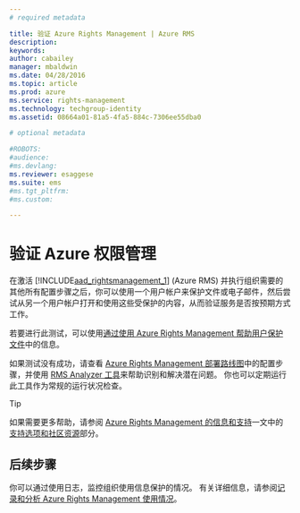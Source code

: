 ```yaml
---
# required metadata

title: 验证 Azure Rights Management | Azure RMS
description:
keywords:
author: cabailey
manager: mbaldwin
ms.date: 04/28/2016
ms.topic: article
ms.prod: azure
ms.service: rights-management
ms.technology: techgroup-identity
ms.assetid: 08664a01-81a5-4fa5-884c-7306ee55dba0

# optional metadata

#ROBOTS:
#audience:
#ms.devlang:
ms.reviewer: esaggese
ms.suite: ems
#ms.tgt_pltfrm:
#ms.custom:

---
```


# 验证 Azure 权限管理
在激活 [!INCLUDE[aad_rightsmanagement_1](../includes/aad_rightsmanagement_1_md.md)] (Azure RMS) 并执行组织需要的其他所有配置步骤之后，你可以使用一个用户帐户来保护文件或电子邮件，然后尝试从另一个用户帐户打开和使用这些受保护的内容，从而验证服务是否按预期方式工作。

若要进行此测试，可以使用[通过使用 Azure Rights Management 帮助用户保护文件](help-users.md)中的信息。

如果测试没有成功，请查看 [Azure Rights Management 部署路线图](../plan-design/deployment-roadmap.md)中的配置步骤，并使用 [RMS Analyzer 工具](http://www.microsoft.com/en-us/download/details.aspx?id=46437)来帮助识别和解决潜在问题。 你也可以定期运行此工具作为常规的运行状况检查。

> [!TIP]
> 如果需要更多帮助，请参阅 [Azure Rights Management 的信息和支持](../get-started/information-support.md)一文中的[支持选项和社区资源](../get-started/information-support.md##support-options-and-community-resources)部分。

## 后续步骤

你可以通过使用日志，监控组织使用信息保护的情况。 有关详细信息，请参阅[记录和分析 Azure Rights Management 使用情况](log-analyze-usage.md)。





<!--HONumber=Apr16_HO3-->


